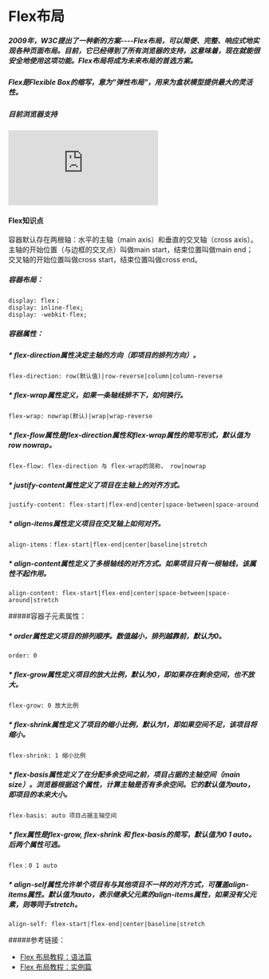 # Flex布局
##### 2009年，W3C提出了一种新的方案----Flex布局，可以简便、完整、响应式地实现各种页面布局。目前，它已经得到了所有浏览器的支持，这意味着，现在就能很安全地使用这项功能。*Flex布局将成为未来布局的首选方案。*
##### Flex是Flexible Box的缩写，意为"弹性布局"，用来为盒状模型提供最大的灵活性。
##### 目前浏览器支持
![浏览器支持](http://www.ruanyifeng.com/blog/2015/07/flex-grammar.html?utm_source=tuicool)

#### Flex知识点
容器默认存在两根轴：水平的主轴（main axis）和垂直的交叉轴（cross axis）。主轴的开始位置（与边框的交叉点）叫做main start，结束位置叫做main end；交叉轴的开始位置叫做cross start，结束位置叫做cross end。
##### 容器布局：
	display: flex；
	display: inline-flex;
	display: -webkit-flex;
##### 容器属性：
##### * flex-direction属性决定主轴的方向（即项目的排列方向）。
    flex-direction: row(默认值)|row-reverse|column|column-reverse
##### * flex-wrap属性定义，如果一条轴线排不下，如何换行。
	flex-wrap: nowrap(默认)|wrap|wrap-reverse
##### * flex-flow属性是flex-direction属性和flex-wrap属性的简写形式，默认值为row nowrap。
	flex-flow: flex-direction 与 flex-wrap的简称， row|nowrap
##### * justify-content属性定义了项目在主轴上的对齐方式。
	justify-content: flex-start|flex-end|center|space-between|space-around
##### * align-items属性定义项目在交叉轴上如何对齐。
	align-items：flex-start|flex-end|center|baseline|stretch
##### * align-content属性定义了多根轴线的对齐方式。如果项目只有一根轴线，该属性不起作用。
	align-content: flex-start|flex-end|center|space-between|space-around|stretch
#####容器子元素属性：
##### * order属性定义项目的排列顺序。数值越小，排列越靠前，默认为0。
	order: 0
##### * flex-grow属性定义项目的放大比例，默认为0，即如果存在剩余空间，也不放大。
	flex-grow: 0 放大比例
##### * flex-shrink属性定义了项目的缩小比例，默认为1，即如果空间不足，该项目将缩小。
	flex-shrink: 1 缩小比例
##### * flex-basis属性定义了在分配多余空间之前，项目占据的主轴空间（main size）。浏览器根据这个属性，计算主轴是否有多余空间。它的默认值为auto，即项目的本来大小。
	flex-basis: auto 项目占据主轴空间
##### * flex属性是flex-grow, flex-shrink 和 flex-basis的简写，默认值为0 1 auto。后两个属性可选。
	flex：0 1 auto 
##### * align-self属性允许单个项目有与其他项目不一样的对齐方式，可覆盖align-items属性。默认值为auto，表示继承父元素的align-items属性，如果没有父元素，则等同于stretch。
	align-self: flex-start|flex-end|center|baseline|stretch

#####参考链接：
   * [Flex 布局教程：语法篇](http://www.ruanyifeng.com/blog/2015/07/flex-grammar.html?utm_source=tuicool)
   * [Flex 布局教程：实例篇](http://www.ruanyifeng.com/blog/2015/07/flex-examples.html)


